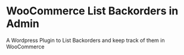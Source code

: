 # WooCommerce List Backorders in Admin
A Wordpress Plugin to List Backorders and keep track of them in WooCommerce
